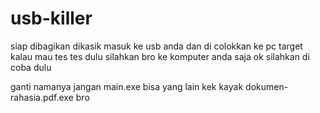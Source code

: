 # usb-killer

siap dibagikan dikasik masuk ke usb anda dan di colokkan ke pc target kalau mau tes tes dulu silahkan bro ke komputer anda saja ok silahkan di coba dulu

ganti namanya jangan main.exe bisa yang lain kek kayak dokumen-rahasia.pdf.exe bro
